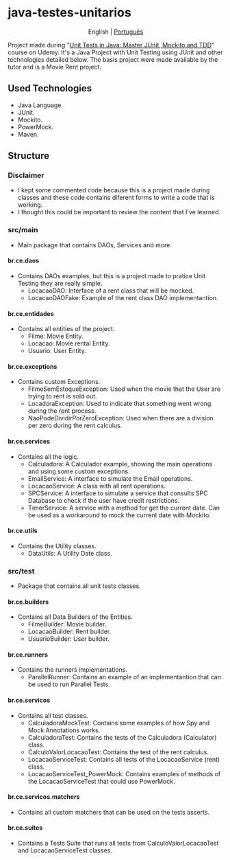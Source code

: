# java-testes-unitarios
<p align="center">
	<span>English</span> | <a href="https://github.com/samlatavares/java-testes-unitarios/blob/main/translations/pt-br/README.md">Português</a>
</p>

Project made during "<a href="https://www.udemy.com/course/testes-unitarios-em-java/" target="_blank">Unit Tests in Java: Master JUnit, Mockito and TDD</a>" course on Udemy. It's a Java Project with Unit Testing using JUnit and other technologies detailed below. The basis project were made available by the tutor and is a Movie Rent project.

## Used Technologies
- Java Language.
- JUnit.
- Mockito.
- PowerMock.
- Maven.

## Structure

### Disclaimer
- I kept some commented code because this is a project made during classes and these code contains diferent forms to write a code that is working.
- I thought this could be important to review the content that I've learned.

### src/main
- Main package that contains DAOs, Services and more.

#### br.ce.daos
- Contains DAOs examples, but this is a project made to pratice Unit Testing they are really simple.
	- LocacaoDAO: Interface of a rent class that will be mocked.
	- LocacaoDAOFake: Example of the rent class DAO implementantion.
	
#### br.ce.entidades
- Contains all entities of the project.
	- Filme: Movie Entity.
	- Locacao: Movie rental Entity.
	- Usuario: User Entity.
		
#### br.ce.exceptions
- Contains custom Exceptions.
	- FilmeSemEstoqueException: Used when the movie that the User are trying to rent is sold out.
	- LocadoraException: Used to indicate that something went wrong during the rent process.
	- NaoPodeDividirPorZeroException: Used when there are a division per zero during the rent calculus.

#### br.ce.services
- Contains all the logic.
	- Calculadora: A Calculador example, showing the main operations and using some custom exceptions.
	- EmailService: A interface to simulate the Email operations.
	- LocacaoService: A class with all rent operations.
	- SPCService: A interface to simulate a service that consults SPC Database to check if the user have credit restrictions.
	- TimerService: A service with a method for get the current date. Can be used as a workaround to mock the current date with Mockito.

#### br.ce.utils
- Contains the Utility classes.
	- DataUtils: A Utility Date class.
	
### src/test
- Package that contains all unit tests classes.

#### br.ce.builders
- Contains all Data Builders of the Entities.
	- FilmeBuilder: Movie builder.
	- LocacaoBuilder: Rent builder.
	- UsuarioBuilder: User builder.
	
#### br.ce.runners
- Contains the runners implementations.
	- ParallelRunner: Contains an example of an implementantion that can be used to run Parallel Tests.

#### br.ce.servicos
- Contains all test classes.
	- CalculadoraMockTest: Contains some examples of how Spy and Mock Annotations works.
	- CalculadoraTest: Contains the tests of the Calculadora (Calculator) class.
	- CalculoValorLocacaoTest: Contains the test of the rent calculus.
	- LocacaoServiceTest: Contains all tests of the LocacaoService (rent) class.
	- LocacaoServiceTest_PowerMock: Contains examples of methods of the LocacaoServiceTest that could use PowerMock.	

#### br.ce.servicos.matchers
- Contains all custom matchers that can be used on the tests asserts.

#### br.ce.suites
- Contains a Tests Suite that runs all tests from CalculoValorLocacaoTest and LocacaoServiceTest classes.
